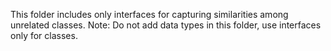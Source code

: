 This folder includes only interfaces for capturing similarities among unrelated classes.
Note: Do not add data types in this folder, use interfaces only for classes.